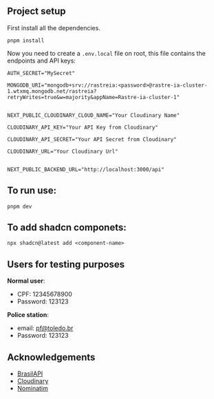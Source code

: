 ## Project setup

First install all the dependencies.

```shell
pnpm install
```

Now you need to create a `.env.local` file on root, this file contains the endpoints and API keys:

```shell
AUTH_SECRET="MySecret"

MONGODB_URI="mongodb+srv://rastreia:<password>@rastre-ia-cluster-1.wtxmq.mongodb.net/rastreia?retryWrites=true&w=majority&appName=Rastre-ia-cluster-1"


NEXT_PUBLIC_CLOUDINARY_CLOUD_NAME="Your Cloudinary Name"

CLOUDINARY_API_KEY="Your API Key from Cloudinary"

CLOUDINARY_API_SECRET="Your API Secret from Cloudinary"

CLOUDINARY_URL="Your Cloudinary Url"


NEXT_PUBLIC_BACKEND_URL="http://localhost:3000/api"
```

## To run use:

```shell
pnpm dev
```

## To add shadcn componets:

```shell
npx shadcn@latest add <component-name>
```

## Users for testing purposes

**Normal user**:

-   CPF: 12345678900
-   Password: 123123

**Police station**:

-   email: pf@toledo.br
-   Password: 123123

## Acknowledgements

-   [BrasilAPI](https://brasilapi.com.br/)
-   [Cloudinary](https://cloudinary.com/)
-   [Nominatim](https://nominatim.org/)